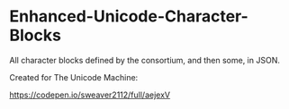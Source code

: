 # Enhanced-Unicode-Character-Blocks
All character blocks defined by the consortium, and then some, in JSON.

Created for The Unicode Machine:

https://codepen.io/sweaver2112/full/aejexV
